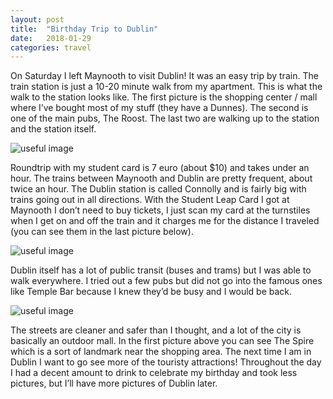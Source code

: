 ```yaml
---
layout: post
title:  "Birthday Trip to Dublin"
date:   2018-01-29
categories: travel
---
```


On Saturday I left Maynooth to visit Dublin! It was an easy trip by train. The train station is just a 10-20 minute walk from my apartment. This is what the walk to the station looks like. The first picture is the shopping center / mall where I’ve bought most of my stuff (they have a Dunnes). The second is one of the main pubs, The Roost. The last two are walking up to the station and the station itself.

![useful image]({{site.baseurl}}/assets/img/image.jpg)

Roundtrip with my student card is 7 euro (about $10) and takes under an hour. The trains between Maynooth and Dublin are pretty frequent, about twice an hour.  The Dublin station is called Connolly and is fairly big with trains going out in all directions. With the Student Leap Card I got at Maynooth I don’t need to buy tickets, I just scan my card at the turnstiles when I get on and off the train and it charges me for the distance I traveled (you can see them in the last picture below).

![useful image]({{site.baseurl}}/assets/img/image.jpg)

Dublin itself has a lot of public transit (buses and trams) but I was able to walk everywhere. I tried out a few pubs but did not go into the famous ones like Temple Bar because I knew they’d be busy and I would be back.

![useful image]({{site.baseurl}}/assets/img/image.jpg)

The streets are cleaner and safer than I thought, and a lot of the city is basically an outdoor mall. In the first picture above you can see The Spire which is a sort of landmark near the shopping area. The next time I am in Dublin I want to go see more of the touristy attractions! Throughout the day I had a decent amount to drink to celebrate my birthday and took less pictures, but I’ll have more pictures of Dublin later.